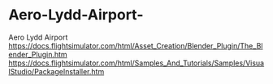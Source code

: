 # Aero-Lydd-Airport-
Aero Lydd Airport 
https://docs.flightsimulator.com/html/Asset_Creation/Blender_Plugin/The_Blender_Plugin.htm
https://docs.flightsimulator.com/html/Samples_And_Tutorials/Samples/VisualStudio/PackageInstaller.htm
